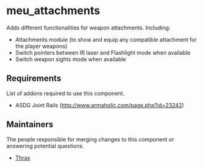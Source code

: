 meu_attachments
=================

Adds different functionalities for weapon attachments. Including:
- Attachments module (to show and equip any compatible attachment for the player weapons)
- Switch pointers between IR laser and Flashlight mode when available
- Switch weapon sights mode when available


## Requirements

List of addons required to use this component.

- ASDG Joint Rails (http://www.armaholic.com/page.php?id=23242)


## Maintainers

The people responsible for merging changes to this component or answering potential questions.

- [Thrax](https://github.com/Thraxs/)